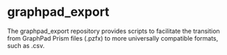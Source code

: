 # graphpad_export
The graphpad_export repository provides scripts to facilitate the transition from GraphPad Prism files (.pzfx) to more universally compatible formats, such as .csv. 
